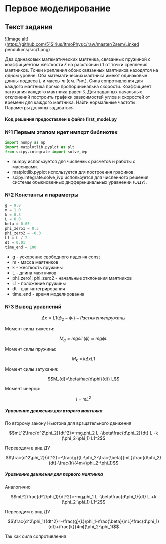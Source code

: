 # Первое моделирование

## Текст задания

![Image alt](https://github.com/51Sirius/ItmoPhysic/raw/master/2sem/Linked pendulums/src/1.png)

Два одинаковых математических маятника, связанных пружиной с коэффициентом
жёсткости 𝑘 на расстоянии 𝐿1 от точки крепления маятников. Точки крепления обоих
связанных маятников находятся на одном уровне. Оба математических маятника имеют
одинаковые длины подвеса 𝐿 и массы 𝑚 (см. Рис.). Сила сопротивления для каждого
маятника прямо пропорциональна скорости. Коэффициент затухания каждого маятника
равен β. Для заданных начальных отклонений построить графики зависимостей углов и
скоростей от времени для каждого маятника. Найти нормальные частоты. Параметры
должны задаваться.

#### Код решения предоставлен в файле first_model.py

### №1 Первым этапом идет импорт библиотек

```python
import numpy as np
import matplotlib.pyplot as plt
from scipy.integrate import solve_ivp
```

- numpy используется для численных расчетов и работы с массивами.
- matplotlib.pyplot используется для построения графиков.
- scipy.integrate.solve_ivp используется для численного решения системы обыкновенных дифференциальных уравнений (ОДУ).

### №2 Константы и параметры

```python
g = 9.8
m = 1.0
k = 0.3
L = 8.0
beta = 0.05
phi_zero1 = 0.3
phi_zero2 = -0.3
L1 = L / 2
dt = 0.01
time_end = 100
```

- g - ускорение свободного падения const
- m - масса маятников
- k - жесткость пружины
- L - длина маятников
- phi_zero1; phi_zero2 - начальные отклонения маятников
- L1 - положение пружины
- dt - шаг интегрирования
- time_end - время моделирования

### №3 Вывод уравнений

```math
\Delta x = L1 (\phi_2-\phi_1)- Растяжение пружины
```

Момент силы тяжести:

```math
M_{g}=mgsin(\phi)\approx mg\phi L 
```

Момент силы пружины:

```math
M_{k}=k \Delta x L1
```

Момент силы затухания:

```math
M_{d}=\beta\frac{d\phi}{dt} L
```

Момент инерци:

```math
I = mL^2
```

##### Уравнение движения для второго маятника

По второму закону Ньютона для вращательного движения

```math
mL^2\frac{d^2\phi_2}{dt^2}=-mg\phi_2 L -\beta\frac{d\phi_2}{dt} L -k (\phi_2-\phi_1) L1^2
```

Переводим в вид ДУ

```math
\frac{d^2\phi_2}{dt^2}=-\frac{g}{L}\phi_2-\frac{\beta}{mL}\frac{d\phi_2}{dt}-\frac{k}{4m}(\phi_2-\phi_1)
```

##### Уравнение движения для первого маятника

Аналогично

```math
mL^2\frac{d^2\phi_1}{dt^2}=-mg\phi_1 L -\beta\frac{d\phi_1}{dt} L +k (\phi_2-\phi_1) L1^2
```

Переводим в вид ДУ

```math
\frac{d^2\phi_1}{dt^2}=-\frac{g}{L}\phi_1-\frac{\beta}{mL}\frac{d\phi_1}{dt}+\frac{k}{4m}(\phi_2-\phi_1)
```

Так как сила сопротивления 
